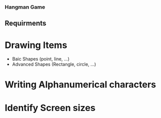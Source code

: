 ### Hangman Game

## Requirments

# Drawing Items
<ul>
    <li>Baic Shapes (point, line, ...) </li>
    <li>Advanced Shapes (Rectangle, circle, ...) </li>
</ul>

# Writing Alphanumerical characters


# Identify Screen sizes